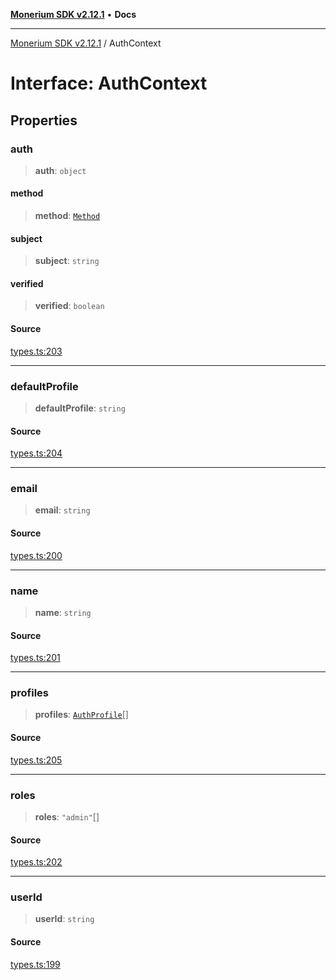 [**Monerium SDK v2.12.1**](../README.md) • **Docs**

---

[Monerium SDK v2.12.1](../README.md) / AuthContext

# Interface: AuthContext

## Properties

### auth

> **auth**: `object`

#### method

> **method**: [`Method`](../enumerations/Method.md)

#### subject

> **subject**: `string`

#### verified

> **verified**: `boolean`

#### Source

[types.ts:203](https://github.com/monerium/js-monorepo/blob/d7b4845046d718e3ed53164705f9a159eb0876ba/packages/sdk/src/types.ts#L203)

---

### defaultProfile

> **defaultProfile**: `string`

#### Source

[types.ts:204](https://github.com/monerium/js-monorepo/blob/d7b4845046d718e3ed53164705f9a159eb0876ba/packages/sdk/src/types.ts#L204)

---

### email

> **email**: `string`

#### Source

[types.ts:200](https://github.com/monerium/js-monorepo/blob/d7b4845046d718e3ed53164705f9a159eb0876ba/packages/sdk/src/types.ts#L200)

---

### name

> **name**: `string`

#### Source

[types.ts:201](https://github.com/monerium/js-monorepo/blob/d7b4845046d718e3ed53164705f9a159eb0876ba/packages/sdk/src/types.ts#L201)

---

### profiles

> **profiles**: [`AuthProfile`](AuthProfile.md)[]

#### Source

[types.ts:205](https://github.com/monerium/js-monorepo/blob/d7b4845046d718e3ed53164705f9a159eb0876ba/packages/sdk/src/types.ts#L205)

---

### roles

> **roles**: `"admin"`[]

#### Source

[types.ts:202](https://github.com/monerium/js-monorepo/blob/d7b4845046d718e3ed53164705f9a159eb0876ba/packages/sdk/src/types.ts#L202)

---

### userId

> **userId**: `string`

#### Source

[types.ts:199](https://github.com/monerium/js-monorepo/blob/d7b4845046d718e3ed53164705f9a159eb0876ba/packages/sdk/src/types.ts#L199)
